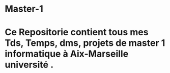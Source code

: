# Master-1

# Ce Repositorie contient tous mes Tds, Temps, dms, projets de master 1 informatique à Aix-Marseille université .
